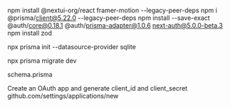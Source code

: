 <!-- Install these third party libraries -->
npm install @nextui-org/react framer-motion --legacy-peer-deps
npm i @prisma/client@5.22.0 --legacy-peer-deps
npm install --save-exact @auth/core@0.18.1 @auth/prisma-adapter@1.0.6 next-auth@5.0.0-beta.3
npm install zod

<!-- Initialize prisma command -->
npx prisma init --datasource-provider sqlite

<!-- Cheate database command -->
npx prisma migrate dev

<!-- Download the Prisma schema file and replace the default one -->
schema.prisma

<!-- OAuth -->
Create an OAuth app and generate client_id and client_secret
github.com/settings/applications/new